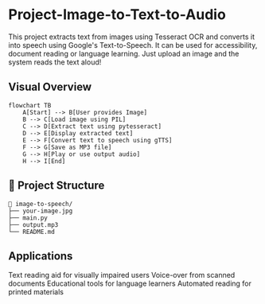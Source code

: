 # Project-Image-to-Text-to-Audio
This project extracts text from images using Tesseract OCR and converts it into speech using Google's Text-to-Speech. It can be used for accessibility, document reading or language learning. Just upload an image and the system reads the text aloud!

## Visual Overview
```mermaid
flowchart TB
    A[Start] --> B[User provides Image]
    B --> C[Load image using PIL]
    C --> D[Extract text using pytesseract]
    D --> E[Display extracted text]
    E --> F[Convert text to speech using gTTS]
    F --> G[Save as MP3 file]
    G --> H[Play or use output audio]
    H --> I[End]
```

## 📁 Project Structure

```
📂 image-to-speech/
├── your-image.jpg
├── main.py
├── output.mp3
└── README.md
```
## Applications
Text reading aid for visually impaired users
Voice-over from scanned documents
Educational tools for language learners
Automated reading for printed materials





